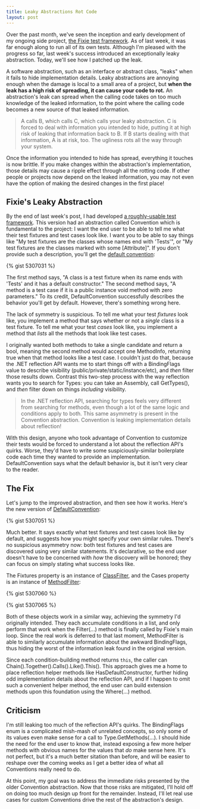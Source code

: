 ```yaml
---
title: Leaky Abstractions Rot Code
layout: post
---
```


Over the past month, we've seen the inception and early development of my ongoing side project, <a href="https://github.com/plioi/fixie">the Fixie test framework</a>.  As of last week, it was far enough along to run all of its own tests. Although I'm pleased with the progress so far, last week's success introduced an exceptionally leaky abstraction.  Today, we'll see how I patched up the leak.

A software abstraction, such as an interface or abstract class, "leaks" when it fails to hide implementation details. Leaky abstractions are annoying enough when the damage is local to a small area of a project, but **when the leak has a high risk of spreading, it can cause your code to rot.**  An abstraction's leak can spread when the calling code takes on too much knowledge of the leaked information, to the point where the calling code becomes a new source of that leaked information.

<blockquote>A calls B, which calls C, which calls your leaky abstraction.  C is forced to deal with information you intended to hide, putting it at high risk of leaking that information back to B.  If B starts dealing with that information, A is at risk, too. The ugliness rots all the way through your system.</blockquote>

Once the information you intended to hide has spread, everything it touches is now brittle.  If you make changes within the abstraction's implementation, those details may cause a ripple effect through all the rotting code.  If other people or projects now depend on the leaked information, you may not even have the option of making the desired changes in the first place!

## Fixie's Leaky Abstraction

By the end of last week's post, I had developed <a href="http://www.headspring.com/patrick/bootstrapping/">a roughly-usable test framework</a>. This version had an abstraction called Convention which is fundamental to the project: I want the end user to be able to tell me what their test fixtures and test cases look like.  I want you to be able to say things like "My test fixtures are the classes whose names end with 'Tests'", or "My test fixtures are the classes marked with some [Attribute]".  If you don't provide such a description, you'll get the <a href="https://github.com/plioi/fixie/blob/6a01e382f30c3c598cf7d3d3a3bde450ad684297/src/Fixie/DefaultConvention.cs">default convention</a>:

{% gist 5307031 %}

The first method says, "A class is a test fixture when its name ends with 'Tests' and it has a default constructor."  The second method says, "A method is a test case if it is a public instance void method with zero parameters." To its credit, DefaultConvention successfully describes the behavior you'll get by default.  However, there's something wrong here.

The lack of symmetry is suspicious.  To tell me what your test *fixtures* look like, you implement a method that says whether or not a *single* class is a test fixture.  To tell me what your test *cases* look like, you implement a method that *lists* all the methods that look like test cases.

I originally wanted both methods to take a single candidate and return a bool, meaning the second method would accept one MethodInfo, returning true when that method looks like a test case.  I couldn't just do that, because the .NET reflection API wants me to start things off with a BindingFlags value to describe visibility (public/private/static/instance/etc), and *then* filter those results down.  Contrast this two-step process with the way reflection wants you to search for Types: you can take an Assembly, call GetTypes(), and *then* filter down on things *including* visibility.

<blockquote>In the .NET reflection API, searching for types feels very different from searching for methods, even though a lot of the same logic and conditions apply to both.  This same asymmetry is present in the Convention abstraction.  Convention is leaking implementation details about reflection!</blockquote>

With this design, anyone who took advantage of Convention to customize their tests would be forced to understand a lot about the reflection API's quirks.  Worse, they'd have to write some suspiciously-similar boilerplate code each time they wanted to provide an implementation.  DefaultConvention says what the default behavior is, but it isn't very clear to the reader.

## The Fix

Let's jump to the improved abstraction, and then see how it works.  Here's the new version of <a href="https://github.com/plioi/fixie/blob/cb649450e5d42a6eb83faeb58dafc3b9511d92d1/src/Fixie/DefaultConvention.cs">DefaultConvention</a>:

{% gist 5307051 %}

Much better. It says exactly what test fixtures and test cases look like by default, and suggests how you might specify your own similar rules. There's no suspicious asymmetry now: both test fixtures and test cases are discovered using very similar statements.  It's declarative, so the end user doesn't have to be concerned with *how* the discovery will be honored; they can focus on simply stating what success looks like.

The Fixtures property is an instance of <a href="https://github.com/plioi/fixie/blob/cb649450e5d42a6eb83faeb58dafc3b9511d92d1/src/Fixie/ClassFilter.cs">ClassFilter</a>, and the Cases property is an instance of <a href="https://github.com/plioi/fixie/blob/cb649450e5d42a6eb83faeb58dafc3b9511d92d1/src/Fixie/MethodFilter.cs">MethodFilter</a>:

{% gist 5307060 %}

{% gist 5307065 %}

Both of these objects work in a similar way, achieving the symmetry I'd originally intended.  They each accumulate conditions in a list, and only perform that work when the Filter(...) method is finally called by Fixie's main loop.  Since the real work is deferred to that last moment, MethodFilter is able to similarly accumulate information about the awkward BindingFlags, thus hiding the worst of the information leak found in the original version.

Since each condition-building method returns <code>this</code>, the caller can Chain().Together().Calls().Like().This().  This approach gives me a home to place reflection helper methods like HasDefaultConstructor, further hiding odd implementation details about the reflection API, and if I happen to omit such a convenient helper method, the end user can build extension methods upon this foundation using the Where(...) method.

## Criticism

I'm still leaking too much of the reflection API's quirks.  The BindingFlags enum is a complicated mish-mash of unrelated concepts, so only some of its values even make sense for a call to Type.GetMethods(...).  I should hide the need for the end user to know that, instead exposing a few more helper methods with obvious names for the values that *do* make sense here.  It's not perfect, but it's a much better sitation than before, and will be easier to reshape over the coming weeks as I get a better idea of what all Conventions really need to do.

At this point, my goal was to address the immediate risks presented by the older Convention abstraction.  Now that those risks are mitigated, I'll hold off on doing too much design up front for the remainder.  Instead, I'll let real use cases for custom Conventions drive the rest of the abstraction's design.